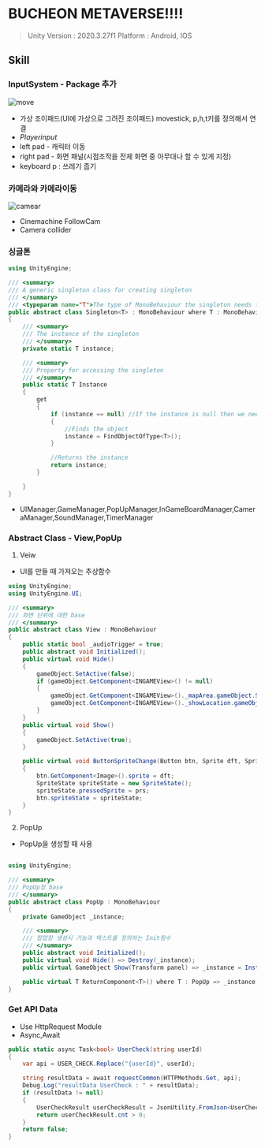 # BUCHEON METAVERSE!!!!

> Unity Version : 2020.3.27f1
> Platform : Android, IOS

## Skill

### InputSystem - Package 추가

![move](./img/Move_NewInput.gif)

- 가상 조이패드(UI에 가상으로 그려진 조이패드) movestick, p,h,t키를 정의해서 연결 
- *Playerinput*
- left pad - 캐릭터 이동
- right pad - 화면 패널(시점조작을 전체 화면 중 아무대나 할 수 있게 지정)
- keyboard p : 쓰레기 줍기

### 카메라와 카메라이동

![camear](./img/camera_move.gif)

- Cinemachine FollowCam 
- Camera collider 

### 싱글톤

```c#
using UnityEngine;

/// <summary>
/// A generic singleton class for creating singleton
/// </summary>
/// <typeparam name="T">The type of MonoBehaviour the singleton needs to be</typeparam>
public abstract class Singleton<T> : MonoBehaviour where T : MonoBehaviour
{
	/// <summary>
	/// The instance of the singleton
	/// </summary>
	private static T instance;

	/// <summary>
	/// Property for accessing the singleton
	/// </summary>
	public static T Instance
	{
		get
		{
			if (instance == null) //If the instance is null then we need to find it
			{
				//Finds the object
				instance = FindObjectOfType<T>();
			}

			//Returns the instance
			return instance;
		}

	}
}

```
- UIManager,GameManager,PopUpManager,InGameBoardManager,CameraManager,SoundManager,TimerManager

### Abstract Class - View,PopUp

1. Veiw
- UI를 만들 때 가져오는 추상함수
```cs
using UnityEngine;
using UnityEngine.UI;

/// <summary>
/// 화면 단위에 대한 base
/// </summary>
public abstract class View : MonoBehaviour
{
    public static bool _audioTrigger = true;
    public abstract void Initialized();
    public virtual void Hide()
    {
        gameObject.SetActive(false);
        if (gameObject.GetComponent<INGAMEView>() != null)
        {
            gameObject.GetComponent<INGAMEView>()._mapArea.gameObject.SetActive(true);
            gameObject.GetComponent<INGAMEView>()._showLocation.gameObject.SetActive(true);
        }
    }
    public virtual void Show()
    {
        gameObject.SetActive(true);
    }

    public virtual void ButtonSpriteChange(Button btn, Sprite dft, Sprite prs)
    {
        btn.GetComponent<Image>().sprite = dft;
        SpriteState spriteState = new SpriteState();
        spriteState.pressedSprite = prs;
        btn.spriteState = spriteState;
    }
}

```

2. PopUp
- PopUp을 생성할 때 사용
```cs

using UnityEngine;

/// <summary>
/// PopUp창 base
/// </summary>
public abstract class PopUp : MonoBehaviour
{
    private GameObject _instance;

    /// <summary>
    /// 팝업창 생성시 기능과 텍스트를 정의하는 Init함수
    /// </summary>
    public abstract void Initialized();
    public virtual void Hide() => Destroy(_instance);
    public virtual GameObject Show(Transform panel) => _instance = Instantiate(gameObject, panel);

    public virtual T ReturnComponent<T>() where T : PopUp => _instance.GetComponent<T>();
}

```

### Get API Data

- Use HttpRequest Module
- Async,Await 


```cs
public static async Task<bool> UserCheck(string userId)
{
	var api = USER_CHECK.Replace("{userId}", userId);

	string resultData = await requestCommon(HTTPMethods.Get, api);
	Debug.Log("resultData UserCheck : " + resultData);
	if (resultData != null)
	{
		UserCheckResult userCheckResult = JsonUtility.FromJson<UserCheckResult>(resultData);
		return userCheckResult.cnt > 0;
	}
	return false;
}
```
